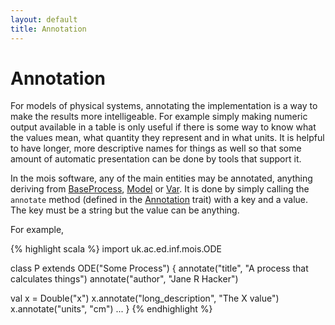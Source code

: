 ```yaml
---
layout: default
title: Annotation
---
```


Annotation
==========

For models of physical systems, annotating the implementation is a way
to make the results more intelligeable. For example simply making
numeric output available in a table is only useful if there is some
way to know what the values mean, what quantity they represent and in
what units. It is helpful to have longer, more descriptive names for
things as well so that some amount of automatic presentation can be
done by tools that support it.

In the mois software, any of the main entities may be annotated,
anything deriving from [BaseProcess], [Model] or [Var]. It is done by
simply calling the `annotate` method (defined in the [Annotation]
trait) with a key and a value. The key must be a string but the value
can be anything.

For example,

{% highlight scala %}
import uk.ac.ed.inf.mois.ODE

class P extends ODE("Some Process") {
  annotate("title", "A process that calculates things")
  annotate("author", "Jane R Hacker")

  val x = Double("x")
  x.annotate("long_description", "The X value")
  x.annotate("units", "cm")
  ...
}
{% endhighlight %}

[Annotation]: https://edinburgh-rbm.github.io/mois/api/current/#uk.ac.ed.inf.mois.Annotation
[BaseProcess]: https://edinburgh-rbm.github.io/mois/api/current/#uk.ac.ed.inf.mois.BaseProcess
[Model]: https://edinburgh-rbm.github.io/mois/api/current/#uk.ac.ed.inf.mois.Mode
[Var]: https://edinburgh-rbm.github.io/mois/api/current/#uk.ac.ed.inf.mois.Var
